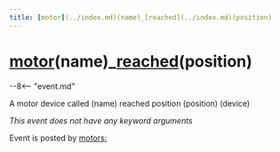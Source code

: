 ```yaml
---
title: [motor](../index.md)(name)_[reached](../index.md)(position)
---
```


# [motor](../index.md)(name)_[reached](../index.md)(position)


--8<-- "event.md"

A motor device called (name) reached position (position) (device)

*This event does not have any keyword arguments*

Event is posted by [motors:](../config/motors.md)
